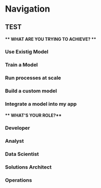 # Navigation
## TEST
<!-- tabs:start -->

#### ** WHAT ARE YOU TRYING TO ACHIEVE? **

### Use Existig Model
### Train a Model
### Run processes at scale
### Build a custom model
### Integrate a model into my app


                              

#### ** WHAT'S YOUR ROLE?**
 ### Developer
 ### Analyst
 ### Data Scientist
 ### Solutions Architect
 ### Operations 

            
              
               

<!-- tabs:end -->
